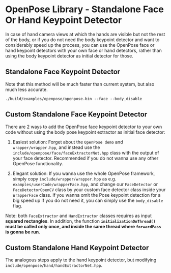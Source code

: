 OpenPose Library - Standalone Face Or Hand Keypoint Detector
====================================

In case of hand camera views at which the hands are visible but not the rest of the body, or if you do not need the body keypoint detector and want to considerably speed up the process, you can use the OpenPose face or hand keypoint detectors with your own face or hand detectors, rather than using the body keypoint detector as initial detector for those.

## Standalone Face Keypoint Detector
Note that this method will be much faster than current system, but also much less accurate.
```
./build/examples/openpose/openpose.bin --face --body_disable
```

## Custom Standalone Face Keypoint Detector
There are 2 ways to add the OpenPose face keypoint detector to your own code without using the body pose keypoint extractor as initial face detector:

1. Easiest solution: Forget about the `OpenPose demo` and `wrapper/wrapper.hpp`, and instead use the `include/openpose/face/faceExtractorNet.hpp` class with the output of your face detector. Recommended if you do not wanna use any other OpenPose functionality.

2. Elegant solution: If you wanna use the whole OpenPose framework, simply copy `include/wrapper/wrapper.hpp` as e.g. `examples/userCode/wrapperFace.hpp`, and change our `FaceDetector` or `FaceDetectorOpenCV` class by your custom face detector class inside your `WrapperFace` class. If you wanna omit the Pose keypoint detection for a big speed up if you do not need it, you can simply use the `body_disable` flag.

Note: both `FaceExtractor` and `HandExtractor` classes requires as input **squared rectangles**. In addition, the function **`initializationOnThread()` must be called only once, and inside the same thread where `forwardPass` is gonna be run**.

## Custom Standalone Hand Keypoint Detector
The analogous steps apply to the hand keypoint detector, but modifying `include/openpose/hand/handExtractorNet.hpp`.
